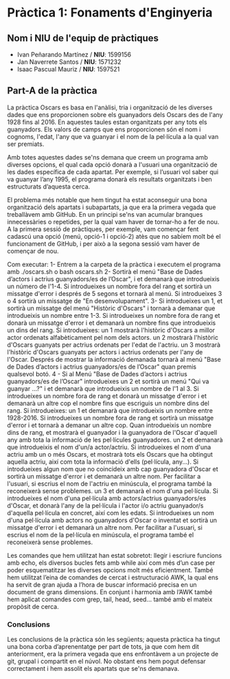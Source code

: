 # Pràctica 1: Fonaments d'Enginyeria
## Nom i NIU de l'equip de pràctiques
- Ivan Peñarando Martínez / **NIU**: 1599156
- Jan Naverrete Santos / **NIU**: 1571232 
- Isaac Pascual Mauriz / **NIU**: 1597521

## Part-A de la pràctica

La pràctica Oscars es basa en l'anàlisi, tria i organització de les diverses dades que ens proporcionen sobre els guanyadors dels Oscars des de l'any 1928 fins al 2016. En aquestes taules estan organitzats per any tots els guanyadors. Els valors de camps que ens proporcionen són el nom i cognoms, l'edat, l'any que va guanyar i el nom de la pel·lícula a la qual van ser premiats.

Amb totes aquestes dades se'ns demana que creem un programa amb diverses opcions, el qual cada opció donarà a l'usuari una organització de les dades específica de cada apartat. Per exemple, si l’usuari vol saber qui va guanyar l’any 1995, el programa donarà els resultats organitzats i ben estructurats d’aquesta cerca.

El problema més notable que hem tingut ha estat aconseguir una bona organització dels apartats i subapartats, ja que era la primera vegada que treballàvem amb GitHub. En un principi se'ns van acumular branques innecessàries o repetides, per la qual vam haver de tornar-ho a fer de nou. A la primera sessió de pràctiques, per exemple, vam començar fent cadascú una opció (menú, opció-1 i opció-2) atès que no sabíem molt bé el funcionament de GitHub, i per això a la segona sessió vam haver de començar de nou.

Com executar: 1- Entrem a la carpeta de la pràctica i executem el programa amb ./oscars.sh o bash oscars.sh 2- Sortirà el menú "Base de Dades d’actors i actrius guanyadors/es de l’Oscar", i et demanarà que introdueixis un número de l'1-4. Si introdueixes un nombre fora del rang et sortirà un missatge d'error i després de 5 segons et tornarà al menú. Si introdueixes 3 o 4 sortirà un missatge de "En desenvolupament". 3- Si introdueixes un 1, et sortirà un missatge del menú "Històric d'Oscars" i tornarà a demanar que introdueixis un nombre entre 1-3. Si introdueixes un nombre fora de rang et donarà un missatge d'error i et demanarà un nombre fins que introdueixis un dins del rang. Si introdueixes: un 1 mostrarà l'històric d'Oscars a millor actor ordenats alfabèticament pel nom dels actors. un 2 mostrarà l'històric d'Oscars guanyats per actrius ordenats per l'edat de l'actriu. un 3 mostrarà l'històric d'Oscars guanyats per actors i actrius ordenats per l'any de l'Oscar. Després de mostrar la informació demanada tornarà al menú "Base de Dades d’actors i actrius guanyadors/es de l’Oscar" quan premis qualsevol botó. 4 - Si al Menú "Base de Dades d’actors i actrius guanyadors/es de l’Oscar" introdueixes un 2 et sortirà un menú "Qui va guanyar ...?" i et demanarà que introdueixis un nombre de l'1 al 3. Si introdueixes un nombre fora de rang et donarà un missatge d'error i et demanarà un altre cop el nombre fins que escriguis un nombre dins del rang. Si introdueixes: un 1 et demanarà que introdueixis un nombre entre 1928-2016. Si introdueixes un nombre fora de rang et sortirà un missatge d'error i et tornarà a demanar un altre cop. Quan introdueixis un nombre dins de rang, et mostrarà el guanyador i la guanyadora de l'Oscar d'aquell any amb tota la informació de les pel·lícules guanyadores. un 2 et demanarà que introdueixis el nom d'un/a actor/actriu. Si introdueixes el nom d'una actriu amb un o més Oscars, et mostrarà tots els Oscars que ha obtingut aquella actriu, així com tota la informació d'ells (pel·lícula, any...). Si introdueixes algun nom que no coincideix amb cap guanyadora d'Oscar et sortirà un missatge d'error i et demanarà un altre nom. Per facilitar a l'usuari, si escrius el nom de l'actriu en minúscula, el programa també la reconeixerà sense problemes. un 3 et demanarà el nom d'una pel·lícula. Si introdueixes el nom d'una pel·lícula amb actors/actrius guanyadors/es d'Oscar, et donarà l'any de la pel·lícula i l'actor i/o actriu guanyador/s d'aquella pel·lícula en concret, així com les edats. Si introdueixes un nom d'una pel·lícula amb actors no guanyadors d'Oscar o inventat et sortirà un missatge d'error i et demanarà un altre nom. Per facilitar a l'usuari, si escrius el nom de la pel·lícula en minúscula, el programa també el reconeixerà sense problemes.

Les comandes que hem utilitzat han estat sobretot: llegir i escriure funcions amb echo, els diversos bucles fets amb while així com més d’un case per poder esquematitzar les diverses opcions molt més eficientment. També hem utilitzat l’eina de comandes de cercat i estructuració AWK, la qual ens ha servit de gran ajuda a l’hora de buscar informació precisa en un document de grans dimensions. En conjunt i harmonia amb l’AWK també hem aplicat comandes com grep, tail, head, seed… també amb el mateix propòsit de cerca.

### Conclusions
Les conclusions de la pràctica són les següents; aquesta pràctica ha tingut una bona corba d’aprenentatge per part de tots, ja que com hem dit anteriorment, era la primera vegada que ens enfrontàvem a un projecte de git, grupal i compartit en el núvol. No obstant ens hem pogut defensar correctament i hem assolit els apartats que se'ns demanava.

